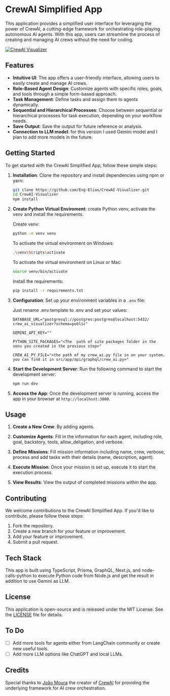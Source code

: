 # CrewAI Simplified App

This application provides a simplified user interface for leveraging the power of CrewAI, a cutting-edge framework for orchestrating role-playing autonomous AI agents. With this app, users can streamline the process of creating and managing AI crews without the need for coding.

[![CrewAI Visualizer](https://img.youtube.com/vi/ZVZucnzccpk/0.jpg)](https://www.youtube.com/watch?v=ZVZucnzccpk)

## Features

- **Intuitive UI**: The app offers a user-friendly interface, allowing users to easily create and manage AI crews.
- **Role-Based Agent Design**: Customize agents with specific roles, goals, and tools through a simple form-based approach.
- **Task Management**: Define tasks and assign them to agents dynamically.
- **Sequential and Hierarchical Processes**: Choose between sequential or hierarchical processes for task execution, depending on your workflow needs.
- **Save Output**: Save the output for future reference or analysis.
- **Connection to LLM model**: for this version I used Gemini model and I plan to add more models in the future.

## Getting Started

To get started with the CrewAI Simplified App, follow these simple steps:

1. **Installation**: Clone the repository and install dependencies using npm or yarn:

   ```bash
   git clone https://github.com/Eng-Elias/CrewAI-Visualizer.git
   cd CrewAI-Visualizer
   npm install
   ```

2. **Create Python Virtual Enviroment**: create Python venv, activate the venv and install the requirements.

   Create venv:

   ```bash
   python -m venv venv
   ```

   To activate the virtual environment on Windows:

   ```bash
   .\venv\Scripts\activate
   ```

   To activate the virtual environment on Linux or Mac:

   ```bash
   source venv/bin/activate
   ```

   Install the requirements:

   ```bash
   pip install -r requirements.txt
   ```

3. **Configuration**: Set up your environment variables in a `.env` file:

   Just rename .env.template to .env and set your values:

   ```plaintext
   DATABASE_URL="postgresql://postgres:postgres@localhost:5432/         crew_ai_visualizer?schema=public"

   GEMINI_API_KEY=""

   PYTHON_SITE_PACKAGES="<The  path of site packages folder in the venv you created in the previous step>"

   CREW_AI_PY_FILE="<the path of my crew_ai.py file in on your system. you can find it in src/app/api/graphql/crew_ai.py>"
   ```

4. **Start the Development Server**: Run the following command to start the development server:

   ```bash
   npm run dev
   ```

5. **Access the App**: Once the development server is running, access the app in your browser at `http://localhost:3000`.

## Usage

1. **Create a New Crew**: By adding agents.

2. **Customize Agents**: Fill in the information for each agent, including role, goal, backstory, tools, allow_deligation, and verbose.

3. **Define Missions**: Fill mission information including name, crew, verbose, process and add tasks with their details (name, description, agent).

4. **Execute Mission**: Once your mission is set up, execute it to start the execution process.

5. **View Results**: View the output of completed missions within the app.

## Contributing

We welcome contributions to the CrewAI Simplified App. If you'd like to contribute, please follow these steps:

1. Fork the repository.
2. Create a new branch for your feature or improvement.
3. Add your feature or improvement.
4. Submit a pull request.

## Tech Stack

This app is built using TypeScript, Prisma, GraphQL, Next.js, and node-calls-python to execute Python code from Node.js and get the result in addition to use Gemini as LLM.

## License

This application is open-source and is released under the MIT License. See the [LICENSE](LICENSE) file for details.

## To Do

- [ ] Add more tools for agents either from LangChain community or create new useful tools.
- [ ] Add more LLM options like ChatGPT and local LLMs.

## Credits

Special thanks to [João Moura](https://github.com/joaomdmoura) the creator of [CrewAI](https://github.com/joaomdmoura/crewAI) for providing the underlying framework for AI crew orchestration.
